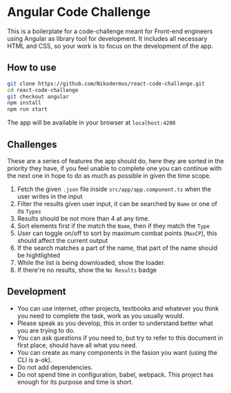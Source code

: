 # Angular Code Challenge

This is a boilerplate for a code-challenge meant for Front-end engineers using Angular as library tool for development. It includes all necessary HTML and CSS, so your work is to focus on the development of the app.

## How to use

```bash
git clone https://github.com/Nikodermus/react-code-challenge.git
cd react-code-challenge
git checkout angular
npm install
npm run start
```

The app will be available in your browser at `localhost:4200`

## Challenges

These are a series of features the app should do, here they are sorted in the priority they have, if you feel unable to complete one you can continue with the next one in hope to do as much as possible in given the time scope.

1.  Fetch the given `.json` file inside `src/app/app.component.ts` when the user writes in the input
1.  Filter the results given user input, it can be searched by `Name` or one of its `Types`
1.  Results should be not more than 4 at any time.
1.  Sort elements first if the match the `Name`, then if they match the `Type`
1.  User can toggle on/off to sort by maximum combat points (`MaxCP`), this should affect the current output
1.  If the search matches a part of the name, that part of the name should be hightlighted
1.  While the list is being downloaded, show the loader.
1.  If there're no results, show the `No Results` badge

## Development

- You can use internet, other projects, textbooks and whatever you think you need to complete the task, work as you usually would.
- Please speak as you develop, this in order to understand better what you are trying to do.
- You can ask questions if you need to, but try to refer to this document in first place, should have all what you need.
- You can create as many components in the fasion you want (using the CLI is a-ok).
- Do not add dependencies.
- Do not spend time in configuration, babel, webpack. This project has enough for its purpose and time is short.
